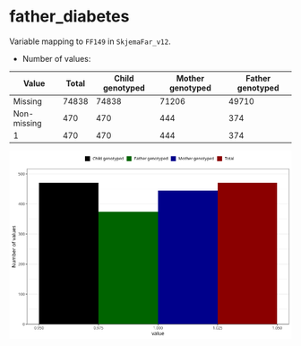 # father_diabetes
Variable mapping to `FF149` in `SkjemaFar_v12`.
- Number of values:

| Value | Total | Child genotyped | Mother genotyped | Father genotyped |
| ----- | ----- | --------------- | ---------------- | ---------------- |
| Missing | 74838 | 74838 | 71206 | 49710 |
| Non-missing | 470 | 470 | 444 | 374 |
| 1 | 470 | 470 | 444 | 374 |



![](father_diabetes_n.png)



